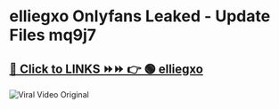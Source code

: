 
 # elliegxo Onlyfans Leaked - Update Files mq9j7

## <h2><a href="https://clipsfans.com/elliegxo&ref=git">🔗 Click to LINKS ⏩⏩ 👉 🟢 elliegxo </a></h2>

<a href="https://clipsfans.com/elliegxo&ref=git" rel="nofollow" data-target="animated-image.originalLink"><img src="https://i.ibb.co.com/xMMVF88/686577567.gif" alt="Viral Video Original" style="max-width: 100%; display: inline-block;" data-target="animated-image.originalImage"></a>

